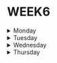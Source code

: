 # WEEK6

<details>
<summary>Monday</summary>
  
Intro:

We are starting a small community of users. For performance
reasons we have decided to store all users right in the code.
This way we can provide our developers with more
user-interaction opportunities. With user-related data, at least.
All the GDPR-related issues will be solved some other day.
This would be the base for our future experiments during
these exercises.

***Exercise:***

Given the data, define the interface "User" and use it accordingly.
  
```typescript
  export type User = unknown;

export const users: unknown[] = [
    {
        name: 'Max Mustermann',
        age: 25,
        occupation: 'Chimney sweep'
    },
    {
        name: 'Kate Müller',
        age: 23,
        occupation: 'Astronaut'
    }
];

export function logPerson(user: unknown) {
    console.log(` - ${user.name}, ${user.age}`);
}

console.log('Users:');
users.forEach(logPerson);
```

***Possible solution***

```typescript
export interface User {
    name: string;
    age: number;
    occupation: string;
};

export const users: User[] = [
    {
        name: 'Max Mustermann',
        age: 25,
        occupation: 'Chimney sweep'
    },
    {
        name: 'Kate Müller',
        age: 23,
        occupation: 'Astronaut'
    }
];

export function logPerson(user: User) {
    console.log(` - ${user.name}, ${user.age}`);
}

console.log('Users:');
users.forEach(logPerson);
```
  
**2. TypeScript Unions exercise**

Intro:

All 2 users liked the idea of the community. We should go
forward and introduce some order. We are in Germany after all.
Let's add a couple of admins.

Initially we only had users in the in-memory database. After
introducing Admins, we need to fix the types so that
everything works well together.

***Exercise:***

Type "Person" is missing, please define it and use
it in persons array and logPerson function in order to fix
all the TS errors.

```typescript
interface User {
    name: string;
    age: number;
    occupation: string;
}

interface Admin {
    name: string;
    age: number;
    role: string;
}

export type Person = unknown;

export const persons: User[] /* <- Person[] */ = [
    {
        name: 'Max Mustermann',
        age: 25,
        occupation: 'Chimney sweep'
    },
    {
        name: 'Jane Doe',
        age: 32,
        role: 'Administrator'
    },
    {
        name: 'Kate Müller',
        age: 23,
        occupation: 'Astronaut'
    },
    {
        name: 'Bruce Willis',
        age: 64,
        role: 'World saver'
    }
];

export function logPerson(user: User) {
    console.log(` - ${user.name}, ${user.age}`);
}

persons.forEach(logPerson);
```

***Possible solution***

```typescript
interface User {
    name: string;
    age: number;
    occupation: string;
}

interface Admin {
    name: string;
    age: number;
    role: string;
}

export type Person = User | Admin;

export const persons: Person[] = [
    {
        name: 'Max Mustermann',
        age: 25,
        occupation: 'Chimney sweep'
    },
    {
        name: 'Jane Doe',
        age: 32,
        role: 'Administrator'
    },
    {
        name: 'Kate Müller',
        age: 23,
        occupation: 'Astronaut'
    },
    {
        name: 'Bruce Willis',
        age: 64,
        role: 'World saver'
    }
];

export function logPerson(user: Person) {
    console.log(` - ${user.name}, ${user.age}`);
}

persons.forEach(logPerson);
```

</details>

<details>
  
<summary>Tuesday</summary>
  
**1. Square(n) Sum**

For example, for [1, 2, 2] it should return 9 because 1^2 + 2^2 + 2^2 = 9.

```typescript
export function squareSum(numbers: number[]): number {
    let x:number = numbers.reduce(
    (previousValue: number, currentValue: number) => previousValue + Math.pow(currentValue, 2),0
    );
    return x;
}
```
  
**2. A Wolf In Sheep's Clothing**
  
Wolves have been reintroduced to Great Britain. You are a sheep farmer, and are now plagued by wolves which pretend to be sheep. Fortunately, you are good at spotting them.

Warn the sheep in front of the wolf that it is about to be eaten. Remember that you are standing at the front of the queue which is at the end of the array:

| sheep | sheep | sheep | sheep | sheep | wolf | sheep | sheep |
|:-----:|:-----:|:-----:|:-----:|:-----:|:----:|:-----:|:-----:|    
|   7   |   6   |   5   |   4   |   3   |      |   2   |   1   |  
  
  
If the wolf is the closest animal to you, return "Pls go away and stop eating my sheep". Otherwise, return "Oi! Sheep number N! You are about to be eaten by a wolf!" where N is the sheep's position in the queue.
  
```typescript
export function warnTheSheep(queue: string[]): string {
  let wolf = queue.indexOf('wolf');
  
  if(wolf == queue.length -1) 
    return "Pls go away and stop eating my sheep";
  return `Oi! Sheep number ${Math.abs(
    wolf + 1 - queue.length
  )}! You are about to be eaten by a wolf!`
}
```
</details>

<details>

<summary>Wednesday</summary>
  
**1. A Rule Of Divisibility By 13**

Call thirt the function which processes this sequence of operations on an integer n (>=0). thirt will return the stationary number.

thirt(1234567) calculates 178, then 87, then 87 and returns 87.

thirt(321) calculates 48, 48 and returns 48

```typescript
const rem = [1, 10, 9, 12, 3, 4];

export function thirt(n: number): number {
  let reverse: string[] = n.toString().split('').reverse();
  let index = 0;
  let result = reverse.reduce((total: number, digit: string) => {
    if (index > 5) index = 0;
    return total + Number(digit) * rem[index++];
  }, 0);
  if (result === n) return result;
  return thirt(result);
}
``` 


**2. Playing With Digits**

Some numbers have funny properties. For example:

89 --> 8¹ + 9² = 89 * 1

695 --> 6² + 9³ + 5⁴= 1390 = 695 * 2

46288 --> 4³ + 6⁴+ 2⁵ + 8⁶ + 8⁷ = 2360688 = 46288 * 51

Given a positive integer n written as abcd... (a, b, c, d... being digits) and a positive integer p

we want to find a positive integer k, if it exists, such that the sum of the digits of n taken to the successive powers of p is equal to k * n.
In other words:

Is there an integer k such as : (a ^ p + b ^ (p+1) + c ^(p+2) + d ^ (p+3) + ...) = n * k

If it is the case we will return k, if not return -1.

```typescript
export class G964 {
  public static digPow = (n: number, p: number) => {
    const sum = n
      .toString()
      .split('')
      .map(Number)
      .reduce((prev: number, curr: number) => prev + Math.pow(curr, p++), 0);
    if (sum % n === 0) return sum / n;
    return -1;
  };
}
```
</details>

  
  
  
  
  
  
<details>
  
<summary>Thursday</summary>
  
**1. Tile exercise using** *Typescript*



```typescript

```

  
</details>
